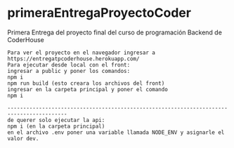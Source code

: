 # primeraEntregaProyectoCoder
Primera Entrega del proyecto final del curso de programación Backend de CoderHouse
```````````````````````````````````````````````````````````````````````````````````
Para ver el proyecto en el navegador ingresar a https://entregatpcoderhouse.herokuapp.com/
Para ejecutar desde local con el front:
ingresar a public y poner los comandos: 
npm i
npm run build (esto creara los archivos del front)
ingresar en la carpeta principal y poner el comando
npm i

-----------------------------------------------------------------------------------------
de querer solo ejecutar la api:
npm i (en la carpeta principal)
en el archivo .env poner una variable llamada NODE_ENV y asignarle el valor dev.
`````````````````````````````````````````````````````````````````````````````````````


